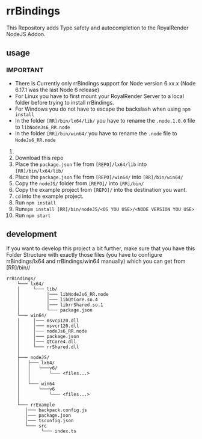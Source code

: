 # rrBindings

This Repository adds Type safety and autocompletion to the RoyalRender NodeJS Addon.

## usage

### IMPORTANT
 *  There is Currently only rrBindings support for Node version 6.xx.x (Node 6.17.1 was the last Node 6 release)
 *  For Linux you have to first mount your RoyalRender Server to a local folder before trying to install rrBindings.
 *  For Windows you do not have to escape the backslash when using `npm install`
 *  In the folder `[RR]/bin/lx64/lib/` you have to rename the `.node.1.0.0` file to `libNodeJs6_RR.node`
 *  In the folder `[RR]/bin/win64/` you have to rename the `.node` file to `NodeJs6_RR.node`

1. 
3. Download this repo
4. Place the `package.json` file from `[REPO]/lx64/lib` into `[RR]/bin/lx64/lib/`
5. Place the `package.json` file from `[REPO]/win64/` into `[RR]/bin/win64/`
6. Copy the `nodeJS/` folder from `[REPO]/` into `[RR]/bin/`
7. Copy the example project from `[REPO]/` into the destination you want.
8. `cd` into the example project.
9. Run `npm install`
10. Run`npm install [RR]/bin/nodeJS/<OS YOU USE>/<NODE VERSION YOU USE>`
11. Run `npm start`

## development

If you want to develop this project a bit further, make sure that you have this Folder Structure with exactly those files (you have to configure rrBindings/lx64 and rrBindings/win64 manually) which you can get from [RR]/bin/<OS>/
    
```
rrBindings/
    └─── lx64/
    │     └─── lib/
    │          │─── libNodeJs6_RR.node
    │          │─── libQtCore.so.4
    │          │─── librrShared.so.1
    │          └─── package.json
    └─── win64/
    │     │─── msvcp120.dll
    │     │─── msvcr120.dll
    │     │─── nodeJs6_RR.node
    │     │─── package.json
    │     │─── QtCore4.dll
    │     └─── rrShared.dll
    │
    ├─── nodeJS/
    │   ├─── lx64/
    │   │   └───v6/
    │   │       └─── <files...>
    │   │
    │   └─── win64
    │       └───v6
    │           └─── <files...>
    │
    └─── rrExample
       │─── backpack.config.js
       │─── package.json
       │─── tsconfig.json
       └─── src
             └─── index.ts
```

